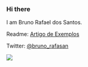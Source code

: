 ### Hi there
I am Bruno Rafael dos Santos.

Readme: [Artigo de Exemplos](https://raullesteves.medium.com/github-como-fazer-um-readme-md-bonit%C3%A3o-c85c8f154f8)

Twitter: 	[@bruno_rafasan](https://twitter.com/bruno_rafasan)

![](https://img.icons8.com/clouds/2x/twitter.png)

<!--
**bruniculos08/bruniculos08** is a ✨ _special_ ✨ repository because its `README.md` (this file) appears on your GitHub profile.

Here are some ideas to get you started:

- 🔭 I’m currently working on ...
- 🌱 I’m currently learning ...👋
- 👯 I’m looking to collaborate on ...
- 🤔 I’m looking for help with ...
- 💬 Ask me about ...
- 📫 How to reach me: ...
- 😄 Pronouns: ...
- ⚡ Fun fact: ...
-->


